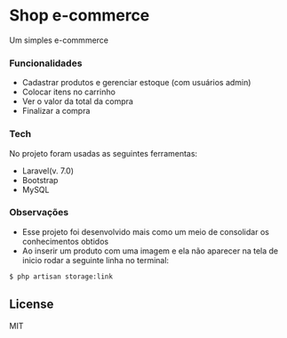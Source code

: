 # Shop  e-commerce
Um simples e-commmerce
### Funcionalidades
  - Cadastrar produtos e gerenciar estoque (com usuários admin)
  - Colocar itens no carrinho
  - Ver o valor da total da compra
  - Finalizar a compra

### Tech
No projeto foram usadas as seguintes ferramentas:
 - Laravel(v. 7.0)
 - Bootstrap
 - MySQL
 
### Observações
  - Esse projeto foi desenvolvido mais como um meio de consolidar os conhecimentos obtidos
  -  Ao inserir um produto com uma imagem e ela não aparecer na tela de inicio rodar a seguinte linha no terminal:
  ```sh
$ php artisan storage:link
```


License
----

MIT
